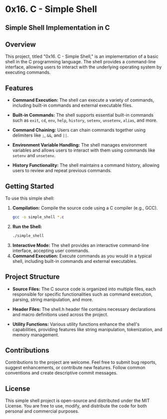 # 0x16. C - Simple Shell

## Simple Shell Implementation in C

## Overview

This project, titled "0x16. C - Simple Shell," is an implementation of a basic shell in the C programming language. The shell provides a command-line interface, allowing users to interact with the underlying operating system by executing commands.

## Features

- **Command Execution:** The shell can execute a variety of commands, including built-in commands and external executable files.

- **Built-in Commands:** The shell supports essential built-in commands such as `exit`, `cd`, `env`, `help`, `history`, `setenv`, `unsetenv`, `alias`, and more.

- **Command Chaining:** Users can chain commands together using delimiters like `;`, `&&`, and `||`.

- **Environment Variable Handling:** The shell manages environment variables and allows users to interact with them using commands like `setenv` and `unsetenv`.

- **History Functionality:** The shell maintains a command history, allowing users to review and repeat previous commands.

## Getting Started

To use this simple shell:

1. **Compilation:** Compile the source code using a C compiler (e.g., GCC).
   ```bash
   gcc -o simple_shell *.c
2. **Run the Shell:**
    ```bash
    ./simple_shell
3. **Interactive Mode:**
    The shell provides an interactive command-line interface, accepting user commands.
4. **Command Execution:**
    Execute commands as you would in a typical shell, including built-in commands and external executables.

## Project Structure

- **Source Files:** The C source code is organized into multiple files, each responsible for specific functionalities such as command execution, parsing, string manipulation, and more.

- **Header Files:** The shell.h header file contains necessary declarations and macro definitions used across the project.

- **Utility Functions:** Various utility functions enhance the shell's capabilities, providing features like string manipulation, tokenization, and memory management.

## Contributions

Contributions to the project are welcome. Feel free to submit bug reports, suggest enhancements, or contribute new features. Follow common conventions and create descriptive commit messages.

## License

This simple shell project is open-source and distributed under the MIT License. You are free to use, modify, and distribute the code for both personal and commercial purposes.